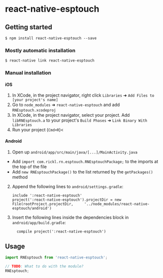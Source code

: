 
# react-native-esptouch

## Getting started

`$ npm install react-native-esptouch --save`

### Mostly automatic installation

`$ react-native link react-native-esptouch`

### Manual installation


#### iOS

1. In XCode, in the project navigator, right click `Libraries` ➜ `Add Files to [your project's name]`
2. Go to `node_modules` ➜ `react-native-esptouch` and add `RNEsptouch.xcodeproj`
3. In XCode, in the project navigator, select your project. Add `libRNEsptouch.a` to your project's `Build Phases` ➜ `Link Binary With Libraries`
4. Run your project (`Cmd+R`)<

#### Android

1. Open up `android/app/src/main/java/[...]/MainActivity.java`
  - Add `import com.rickl.rn.esptouch.RNEsptouchPackage;` to the imports at the top of the file
  - Add `new RNEsptouchPackage()` to the list returned by the `getPackages()` method
2. Append the following lines to `android/settings.gradle`:
  	```
  	include ':react-native-esptouch'
  	project(':react-native-esptouch').projectDir = new File(rootProject.projectDir, 	'../node_modules/react-native-esptouch/android')
  	```
3. Insert the following lines inside the dependencies block in `android/app/build.gradle`:
  	```
      compile project(':react-native-esptouch')
  	```


## Usage
```javascript
import RNEsptouch from 'react-native-esptouch';

// TODO: What to do with the module?
RNEsptouch;
```
  